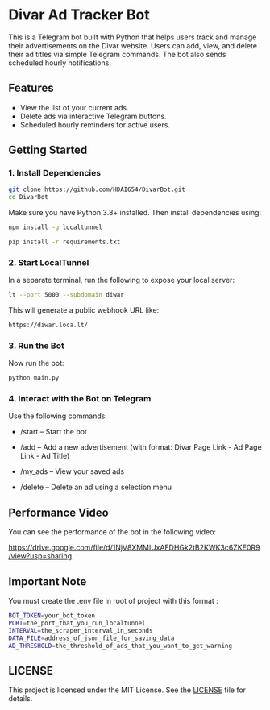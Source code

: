 # Divar Ad Tracker Bot

This is a Telegram bot built with Python that helps users track and manage their advertisements on the Divar website. Users can add, view, and delete their ad titles via simple Telegram commands. The bot also sends scheduled hourly notifications.

## Features
- View the list of your current ads.
- Delete ads via interactive Telegram buttons.
- Scheduled hourly reminders for active users.

## Getting Started

### 1. Install Dependencies

```bash
git clone https://github.com/HDAI654/DivarBot.git
cd DivarBot
```

Make sure you have Python 3.8+ installed. Then install dependencies using:

```bash
npm install -g localtunnel

pip install -r requirements.txt
```

### 2. Start LocalTunnel
In a separate terminal, run the following to expose your local server:
```bash
lt --port 5000 --subdomain diwar
```
This will generate a public webhook URL like:
```bash
https://diwar.loca.lt/
```

### 3. Run the Bot
Now run the bot:
```bash
python main.py
```

### 4. Interact with the Bot on Telegram
Use the following commands:

- /start – Start the bot

- /add – Add a new advertisement (with format:  Divar Page Link - Ad Page Link - Ad Title)

- /my_ads – View your saved ads

- /delete – Delete an ad using a selection menu

## Performance Video
You can see the performance of the bot in the following video:

https://drive.google.com/file/d/1NjV8XMMlUxAFDHGk2tB2KWK3c6ZKE0R9/view?usp=sharing

## Important Note
You must create the .env file in root of project
with this format :
```bash
BOT_TOKEN=your_bot_token
PORT=the_port_that_you_run_localtunnel
INTERVAL=the_scraper_interval_in_seconds
DATA_FILE=address_of_json_file_for_saving_data
AD_THRESHOLD=the_threshold_of_ads_that_you_want_to_get_warning
```

## LICENSE
This project is licensed under the MIT License. See the [LICENSE](LICENSE) file for details.